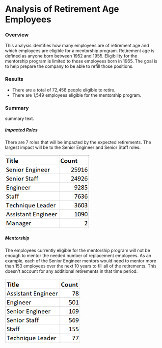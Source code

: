 # Analysis of Retirement Age Employees

### Overview
This analysis identifies how many employees are of retirement age and which employees are eligible for a mentorship program. Retirement age is defined as anyone born between 1952 and 1955. Eligibility for the mentorship program is limited to those employees born in 1965. The goal is to help prepare the company to be able to refill those positions.

### Results
* There are a total of 72,458 people eligible to retire.
* There are 1,549 employees eligible for the mentorship program.

### Summary
summary text.

##### Impacted Roles
There are 7 roles that will be impacted by the expected retirements. The largest impact will be to the Senior Engineer and Senior Staff roles.<br/><br/>
<img src="https://github.com/xJeris/BC-Pewlett-Hackard-Analysis/blob/main/Images/retiring_count.png" />

##### Mentorship
The employees currently eligible for the mentorship program will not be enough to mentor the needed number of replacement employees. As an example, each of the Senior Engineer mentors would need to mentor more than 153 employees over the next 10 years to fill all of the retirements. This doesn't account for any additional retirements in that time period.<br/><br/>
<img src="https://github.com/xJeris/BC-Pewlett-Hackard-Analysis/blob/main/Images/mentor_count.png" />
